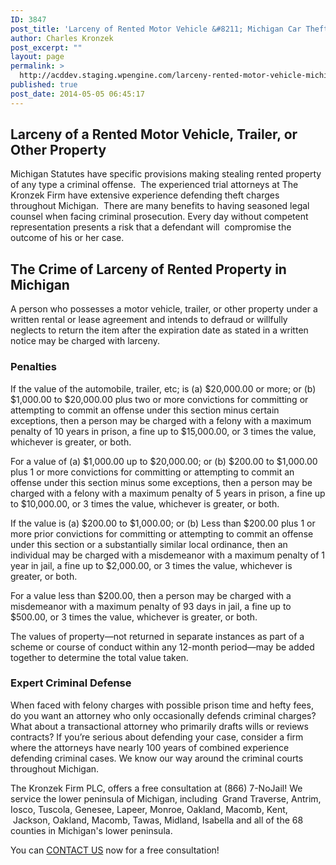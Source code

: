 ```yaml
---
ID: 3847
post_title: 'Larceny of Rented Motor Vehicle &#8211; Michigan Car Theft Defense Attorneys'
author: Charles Kronzek
post_excerpt: ""
layout: page
permalink: >
  http://acddev.staging.wpengine.com/larceny-rented-motor-vehicle-michigan-car-theft-defense-attorneys.html
published: true
post_date: 2014-05-05 06:45:17
---
```

<h2><strong>Larceny of a Rented Motor Vehicle, Trailer, or Other Property</strong></h2>
Michigan Statutes have specific provisions making stealing rented property of any type a criminal offense.  The experienced trial attorneys at The Kronzek Firm have extensive experience defending theft charges throughout Michigan.  There are many benefits to having seasoned legal counsel when facing criminal prosecution. Every day without competent representation presents a risk that a defendant will  compromise the outcome of his or her case.
<h2>The Crime of Larceny of Rented Property in Michigan</h2>
A person who possesses a motor vehicle, trailer, or other property under a written rental or lease agreement and intends to defraud or willfully neglects to return the item after the expiration date as stated in a written notice may be charged with larceny.
<h3><strong>Penalties</strong></h3>
If the value of the automobile, trailer, etc; is (a) $20,000.00 or more; or (b) $1,000.00 to $20,000.00 plus two or more convictions for committing or attempting to commit an offense under this section minus certain exceptions, then a person may be charged with a felony with a maximum penalty of 10 years in prison, a fine up to $15,000.00, or 3 times the value, whichever is greater, or both.

For a value of (a) $1,000.00 up to $20,000.00; or (b) $200.00 to $1,000.00 plus 1 or more convictions for committing or attempting to commit an offense under this section minus some exceptions, then a person may be charged with a felony with a maximum penalty of 5 years in prison, a fine up to $10,000.00, or 3 times the value, whichever is greater, or both.

If the value is (a) $200.00 to $1,000.00; or (b) Less than $200.00 plus 1 or more prior convictions for committing or attempting to commit an offense under this section or a substantially similar local ordinance, then an individual may be charged with a misdemeanor with a maximum penalty of 1 year in jail, a fine up to $2,000.00, or 3 times the value, whichever is greater, or both.

For a value less than $200.00, then a person may be charged with a misdemeanor with a maximum penalty of 93 days in jail, a fine up to $500.00, or 3 times the value, whichever is greater, or both.

The values of property—not returned in separate instances as part of a scheme or course of conduct within any 12-month period—may be added together to determine the total value taken.
<h3><strong>Expert Criminal Defense </strong></h3>
When faced with felony charges with possible prison time and hefty fees, do you want an attorney who only occasionally defends criminal charges? What about a transactional attorney who primarily drafts wills or reviews contracts? If you’re serious about defending your case, consider a firm where the attorneys have nearly 100 years of combined experience defending criminal cases. We know our way around the criminal courts throughout Michigan.

The Kronzek Firm PLC, offers a free consultation at (866) 7-NoJail! We service the lower peninsula of Michigan, including  Grand Traverse, Antrim, Iosco, Tuscola, Genesee, Lapeer, Monroe, Oakland, Macomb, Kent,  Jackson, Oakland, Macomb, Tawas, Midland, Isabella and all of the 68 counties in Michigan's lower peninsula.

You can <a title="Contact us" href="http://acddev.staging.wpengine.com/contact-us.html">CONTACT US</a> now for a free consultation!

&nbsp;